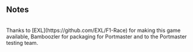 ## Notes
<br/>
Thanks to [EXL](https://github.com/EXL/F1-Race) for making this game available, Bamboozler for packaging for Portmaster and to the Portmaster testing team.
<br/>
